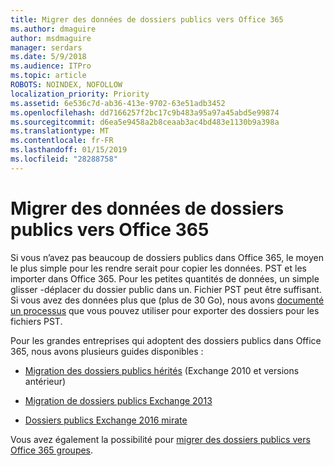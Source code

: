 ```yaml
---
title: Migrer des données de dossiers publics vers Office 365
ms.author: dmaguire
author: msdmaguire
manager: serdars
ms.date: 5/9/2018
ms.audience: ITPro
ms.topic: article
ROBOTS: NOINDEX, NOFOLLOW
localization_priority: Priority
ms.assetid: 6e536c7d-ab36-413e-9702-63e51adb3452
ms.openlocfilehash: dd7166257f2bc17c9b483a95a97a45abd5e99874
ms.sourcegitcommit: d6ea5e9458a2b8ceaab3ac4bd483e1130b9a398a
ms.translationtype: MT
ms.contentlocale: fr-FR
ms.lasthandoff: 01/15/2019
ms.locfileid: "28288758"
---
```

# <a name="migrate-public-folder-data-to-office-365"></a>Migrer des données de dossiers publics vers Office 365

Si vous n’avez pas beaucoup de dossiers publics dans Office 365, le moyen le plus simple pour les rendre serait pour copier les données. PST et les importer dans Office 365. Pour les petites quantités de données, un simple glisser -déplacer du dossier public dans un. Fichier PST peut être suffisant. Si vous avez des données plus que (plus de 30 Go), nous avons [documenté un processus](https://technet.microsoft.com/library/dn874017%28v=exchg.150%29.aspx) que vous pouvez utiliser pour exporter des dossiers pour les fichiers PST. 
  
Pour les grandes entreprises qui adoptent des dossiers publics dans Office 365, nous avons plusieurs guides disponibles :
  
- [Migration des dossiers publics hérités](https://technet.microsoft.com/en-us/library/dn874017%28v=exchg.150%29.aspx) (Exchange 2010 et versions antérieur) 
    
- [Migration de dossiers publics Exchange 2013](https://technet.microsoft.com/library/mt798260%28v=exchg.150%29.aspx)
    
- [Dossiers publics Exchange 2016 mirate](https://technet.microsoft.com/library/mt798260%28v=exchg.160%29.aspx)
    
Vous avez également la possibilité pour [migrer des dossiers publics vers Office 365 groupes](https://technet.microsoft.com/library/mt843872%28v=exchg.150%29.aspx).
  

